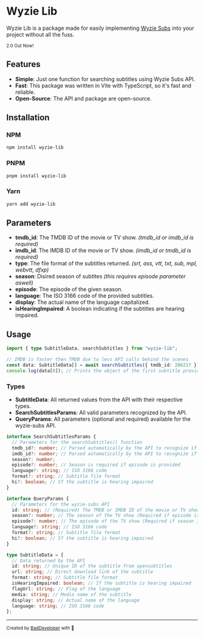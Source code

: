# Wyzie Lib

Wyzie Lib is a package made for easily implementing [Wyzie Subs](https://subs.wyzie.ru) into your
project without all the fuss.

<sup>2.0 Out Now!</sup>

## Features

- **Simple**: Just one function for searching subtitles using Wyzie Subs API.
- **Fast**: This package was written in Vite with TypeScript, so it's fast and reliable.
- **Open-Source**: The API and package are open-source.

## Installation

### NPM

```bash
npm install wyzie-lib
```

### PNPM

```bash
pnpm install wyzie-lib
```

### Yarn

```bash
yarn add wyzie-lib
```

## Parameters

- **tmdb_id**: The TMDB ID of the movie or TV show. _(tmdb_id or imdb_id is required)_
- **imdb_id**: The IMDB ID of the movie or TV show. _(imdb_id or tmdb_id is required)_
- **type**: The file format of the subtitles returned. _(srt, ass, vtt, txt, sub, mpl, webvtt,
  dfxp)_
- **season**: Disired season of subtites _(this requires episode parameter aswell)_
- **episode**: The episode of the given season.
- **language**: The ISO 3166 code of the provided subtitles.
- **display**: The actual name of the language capitalized.
- **isHearingImpaired**: A boolean indicating if the subtitles are hearing impaired.

## Usage

```ts
import { type SubtitleData, searchSubtitles } from "wyzie-lib";

// IMDB is faster then TMDB due to less API calls behind the scenes
const data: SubtitleData[] = await searchSubtitles({ tmdb_id: 286217 });
console.log(data[0]); // Prints the object of the first subtitle provided in the search
```

### Types

- **SubtitleData**: All returned values from the API with their respective types.
- **SearchSubtitlesParams**: All valid parameters recognized by the API.
- **QueryParams**: All parameters (optional and required) available for the wyzie-subs API.

```ts
interface SearchSubtitlesParams {
  // Parameters for the searchSubtitles() function
  tmdb_id?: number; // Parsed automatically by the API to recognize if its TMDB or IMDB
  imdb_id?: number; // Parsed automatically by the API to recognize if its TMDB or IMDB
  season?: number;
  episode?: number; // Season is required if episode is provided
  language?: string; // ISO 3166 code
  format?: string; // Subtitle file format
  hi?: boolean; // If the subtitle is hearing impaired
}

interface QueryParams {
  // Parameters for the wyzie-subs API
  id: string; // (Required) The TMDB or IMDB ID of the movie or TV show
  season?: number; // The season of the TV show (Required if episode is provided)
  episode?: number; // The episode of the TV show (Required if season is provided)
  language?: string; // ISO 3166 code
  format?: string; // Subtitle file format
  hi?: boolean; // If the subtitle is hearing impaired
}

type SubtitleData = {
  // Data returned by the API
  id: string; // Unique ID of the subtitle from opensubtitles
  url: string; // Direct download link of the subtitle
  format: string; // Subtitle file format
  isHearingImpaired: boolean; // If the subtitle is hearing impaired
  flagUrl: string; // Flag of the language
  media: string; // Media name of the subtitle
  display: string; // Actual name of the language
  language: string; // ISO 3166 code
};
```

<hr />

<sup>
  Created by <a href="https://github.com/itzcozi" alt="github" title="itzCozi on Github">BadDeveloper</a> with 💙
</sup>
